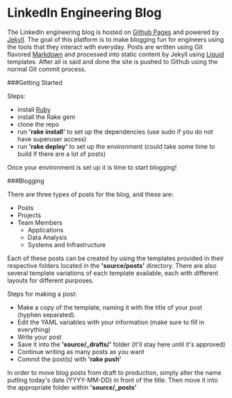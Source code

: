 LinkedIn Engineering Blog
=========================

The LinkedIn engineering blog is hosted on [Github Pages](http://pages.github.com/) and powered by [Jekyll](http://www.jekyllrb.com). 
The goal of this platform is to make blogging fun for engineers using the tools that they interact with everyday. 
Posts are written using Git flavored [Markdown](http://daringfireball.net/projects/markdown/) and processed into 
static content by Jekyll using [Liquid](http://liquidmarkup.org/) templates. After all is said and done the site is 
pushed to Github using the normal Git commit process.

###Getting Started

Steps:
* install [Ruby](http://www.ruby-lang.org/en/downloads/) 
* install the Rake gem
* clone the repo
* run **'rake install'** to set up the dependencies (use sudo if you do not have superuser access)
* run **'rake deploy'** to set up the environment (could take some time to build if there are a lot of posts)

Once your environment is set up it is time to start blogging!

###Blogging

There are three types of posts for the blog, and these are:

* Posts
* Projects
* Team Members
  * Applications
  * Data Analysis
  * Systems and Infrastructure

Each of these posts can be created by using the templates provided in their respective folders located in the 
**'source/posts'** directory. There are also several template variations of each template available, each with different 
layouts for different purposes.

Steps for making a post:
* Make a copy of the template, naming it with the title of your post (hyphen separated).
* Edit the YAML variables with your information (make sure to fill in everything)
* Write your post
* Save it into the **'source/_drafts/'** folder (it'll stay here until it's approved)
* Continue writing as many posts as you want
* Commit the post(s) with **'rake push'**

In order to move blog posts from draft to production, simply alter the name putting today's date (YYYY-MM-DD) in front
of the title. Then move it into the appropriate folder within **'source/_posts'**


